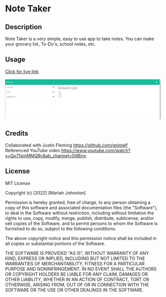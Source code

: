 # Note Taker

## Description

Note Taker is a very simple, easy to use app to take notes. You can make your grocery list, To-Do's, school notes, etc. 


## Usage
<a href = "https://mariah217.github.io/mariahs-express-note-taker/">Click for live link</a>
<br>
<br>
![note taker screenshot](./images/Note%20Taker.PNG)

## Credits
Collaborated with Justin Fleming https://github.com/gnimelf <br>
Referenced YouTube video https://www.youtube.com/watch?v=Qo71smMMQBc&ab_channel=GitBinx

## License
MIT License

Copyright (c) [2022] [Mariah Johnston]

Permission is hereby granted, free of charge, to any person obtaining a copy
of this software and associated documentation files (the "Software"), to deal
in the Software without restriction, including without limitation the rights
to use, copy, modify, merge, publish, distribute, sublicense, and/or sell
copies of the Software, and to permit persons to whom the Software is
furnished to do so, subject to the following conditions:

The above copyright notice and this permission notice shall be included in all
copies or substantial portions of the Software.

THE SOFTWARE IS PROVIDED "AS IS", WITHOUT WARRANTY OF ANY KIND, EXPRESS OR
IMPLIED, INCLUDING BUT NOT LIMITED TO THE WARRANTIES OF MERCHANTABILITY,
FITNESS FOR A PARTICULAR PURPOSE AND NONINFRINGEMENT. IN NO EVENT SHALL THE
AUTHORS OR COPYRIGHT HOLDERS BE LIABLE FOR ANY CLAIM, DAMAGES OR OTHER
LIABILITY, WHETHER IN AN ACTION OF CONTRACT, TORT OR OTHERWISE, ARISING FROM,
OUT OF OR IN CONNECTION WITH THE SOFTWARE OR THE USE OR OTHER DEALINGS IN THE
SOFTWARE.